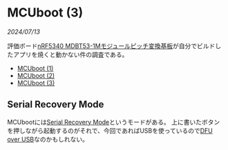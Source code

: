 # MCUboot (3)

<i>2024/07/13</i>

評価ボード[nRF5340 MDBT53-1Mモジュールピッチ変換基板](https://www.switch-science.com/products/8658)が自分でビルドしたアプリを焼くと動かない件の調査である。

* [MCUboot (1)](20240708-boot.md)
* [MCUboot (2)](20240711-boot.md)
* [MCUboot (3)](20240713-boot.md)

## Serial Recovery Mode

MCUbootには[Serial Recovery Mode](https://docs.mcuboot.com/serial_recovery.html)というモードがある。
上に書いたボタンを押しながら起動するのがそれで、今回であればUSBを使っているので[DFU over USB](https://academy.nordicsemi.com/courses/nrf-connect-sdk-intermediate/lessons/lesson-8-bootloaders-and-dfu-fota/topic/exercise-2-dfu-over-usb-adding-external-flash/)なのかもしれない。



